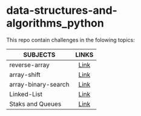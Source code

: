 # data-structures-and-algorithms_python

This repo contain challenges in the folowing topics:

|SUBJECTS  |                 LINKS             |
--------------------|:--------------------------------------------------------:|
|reverse-array       | [Link](https://github.com/azez-alhoot/data-structures-and-algorithms-python/blob/master/data_structures_and_algorithms_python/challenges/array_reverse/array_reverse.py)|
|array-shift         | [Link](https://github.com/azez-alhoot/data-structures-and-algorithms-python/blob/master/data_structures_and_algorithms_python/challenges/array_shift/array_shift.py)|
|array-binary-search | [Link](https://github.com/azez-alhoot/data-structures-and-algorithms-python/blob/master/data_structures_and_algorithms_python/challenges/array_binary_search/array_binary_search.py)|
|Linked-List         | [Link](https://github.com/azez-alhoot/data-structures-and-algorithms-python/blob/master/data_structures_and_algorithms_python/data_structures/linked_list/linked_list.py)|
|Staks and Queues    | [Link]()|